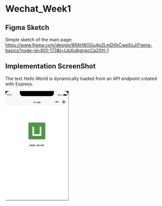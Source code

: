 # Wechat_Week1

## Figma Sketch
Simple sketch of the main page: https://www.figma.com/design/8RAH8OGu4p2LmDXkCweXoJ/Figma-basics?node-id=601-173&t=IJpXuIkgnpcCa2XH-1

## Implementation ScreenShot
The text _Hello World_ is dynamically loaded from an API endpoint created with Express.


<img src="Week1/images/result.png" alt="result" width="200"/>